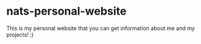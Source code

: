 # nats-personal-website
This is my personal website that you can get information about me and my projects! :) 
